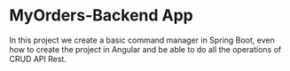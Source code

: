 # MyOrders-Backend App

In this project we create a basic command manager in Spring Boot, even how to create the project in Angular and be able to do all the operations of CRUD API Rest.